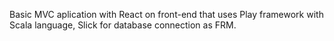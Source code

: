 Basic MVC aplication with React on front-end that uses Play framework with Scala language, Slick for database connection as FRM.
